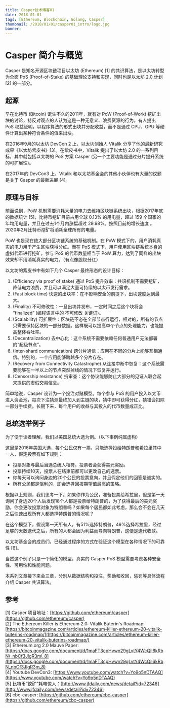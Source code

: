```yaml
---
title: Casper技术博客01
date: 2018-01-01
tags: [Ethereum, Blockchain, Golang, Casper]
thumbnail: /2018/01/01/casper01_intro/logo.jpg
banner: 
---
```

# Casper 简介与概览

Casper 是知名开源区块链项目以太坊 \(Ethereum\) \[1\] 的共识算法，是以太坊转型为全面 PoS \(Proof-of-Stake\) 的基础理论支持和实现，同时也是以太坊 2.0 计划 \[2\] 的一部分。

## 起源

早在比特币 \(Bitcoin\) 诞生不久的2011年，就有对 PoW \(Proof-of-Work\) 挖矿出块的讨论，持反对观点的人认为这是一种无意义、浪费资源的行为。有人提出 PoS 权益证明，以程序算法的形式出块并分配收益，而不是通过 CPU、GPU 等硬件计算出某种符合条件的值来出块。

在2016年9月的以太坊 DevCon 2 上，以太坊创始人 Vitalik 分享了他的最新研究成果《以太坊紫皮书》\[3\]。在紫皮书中，Vitalik 提出了以太坊 2.0 的一系列目标，其中就包括以太坊的 PoS 方案 Casper \(另一个主要功能是通过分片提升系统的可扩展性\)。

在2017年的 DevCon3 上，Vitalik 和以太坊基金会的其他小伙伴也有大量的议题是关于 Casper 的最新进展 \[4\]。

## 原理与目标

前面说到，PoW 机制需要消耗大量的电力去维持区块链系统出块，根据2017年底的数据统计 \[5\]，比特币挖矿目前占用全球 0.13% 的用电量，超过 159 个国家的年均用电量，并且在过去1个月内涨幅超过 29.98%。按照目前的增长速度 。2020年2月比特币挖矿将消耗全球所有的电量。

PoW 也是现在绝大部分区块链系统的基础机制。在 PoW 模式下的，用户消耗真实的电力用于产生区块获得分红。而在 PoS 模式下，用户使用区块链系统本身的虚拟代币进行挖矿，参与 PoS 的代币数量相当于 PoW 算力，达到了同样的出块效果却不用消耗真实的电力。（有点像股权分红）

以太坊的紫皮书中有如下几个 Casper 最终形态的设计目标：

1. \(Efficiency via proof of stake\) 通过 PoS 提升效率：共识机制不需要挖矿，降低电力浪费，并且可以满足大量可持续的以太币发行需求。
2. \(Fast block time\) 快速的出块率：在不影响安全的前提下，出块速度达到最大。
3. \(Finality\) 不可修改性：一旦出块并发布，一定时间之后这个块将会 “finalized” \(编程语言中的 不可修改 关键词\)。
4. \(Scalability\) 可扩展性：区块链不必在全部节点行运行，相对的，所有的节点只需要保持区块的一部分数据。这样既可以提高单个节点的处理能力，也能提高整体吞吐率。
5. \(Decentralization\) 去中心化：这个系统不需要依赖任何普通用户无法部署的“超级节点”。
6. \(Inter-shard communication\) 跨分片通信：应用在不同的分片上能够互相通信。特别的，一个应用能够跨越多个分片存在。
7. \(Recovery from Connectivity Catastrophe\) 从连接中断中恢复：这个系统需要能够在一半以上的节点突然掉线的情况下恢复并运行。
8. \(Censorship resistance\) 抗审查：这个协议能够防止大部分的见证人联合起来提供的虚假交易信息。

简单地说，Casper 设计为一个投注对赌模型。每个参与 PoS 的用户投入以太币进入资金池，每次下注猜测最终加入到主链的块，猜中即可获得分红，猜错会扣除一部分手续费。长期下来，每个用户的收益与其投入的代币数量成正比。

## 总统选举例子

为了便于读者理解，我们以美国总统大选为例。（以下事例纯属虚构）

这里是2016年美国大选，每个公民仅有一票，只能选择投给特朗普和希拉里其中一人，假定投票有如下规则：

* 投票对象与最后当选总统人相符，投票者会获得美元奖励。
* 投票持续10天，投票人在结束前都可以更改自己的选票。
* 你每天可以询问身边的20个公民的投票意向，并且假定他们的回答是诚实的。
* 所有公民都是驱利的，即会选择回报期望值最高的策略。

根据以上规则，我们思考一下。如果你作为公民，准备投票给希拉里，但是第一天询问了身边20个人后发现18个人都是投票给特朗普的，为了获得最后的美元奖励，你会更改投票对象为特朗普吗？如果每个居民都如此考虑，那么会不会在几天之后快速出现所有人都选择特朗普的情况呢？

在这个模型下，假设第一天所有人，有51%选择特朗普，49%选择希拉里，经过足够的天数迭代之后，所有的人都会因为利益而导向特朗普，这便是迭代收敛。

以太坊基金会的成员们，已经通过程序的方式在验证这个模型在各种情况下的可靠性 \[6\]。

当然这个例子只是一个简化的模型，真实的 Casper PoS 模型需要考虑各种安全性、可用性和性能问题。

本系列文章接下来会三章，分别从数据结构和投注，奖励和收回，惩罚等具体流程介绍 Casper 共识算法。

## 参考

\[1\] Casper 项目地址：[https://github.com/ethereum/casper](https://github.com/ethereum/casper)  
\[2\] The Ethereum Killer is Ethereum 2.0: Vitalik Buterin's Roadmap: [https://bitcoinmagazine.com/articles/ethereum-killer-ethereum-20-vitalik-buterins-roadmap/](https://bitcoinmagazine.com/articles/ethereum-killer-ethereum-20-vitalik-buterins-roadmap/)  
\[3\] Ethereum.org 2.0 Mauve Paper: [https://docs.google.com/document/d/1maFT3cpHvwn29gLvtY4WcQiI6kRbN\_nbCf3JlgR3m\_8](https://docs.google.com/document/d/1maFT3cpHvwn29gLvtY4WcQiI6kRbN_nbCf3JlgR3m_8)  
\[4\] Youtube DevCon3: [https://www.youtube.com/watch?v=Yo9o5nDTAAQ](https://www.youtube.com/watch?v=Yo9o5nDTAAQ)  
\[5\] 比特币“挖矿”耗电惊人：[http://www.jfdaily.com/news/detail?id=72346](http://www.jfdaily.com/news/detail?id=72346)  
\[6\] cbc-casper: [https://github.com/ethereum/cbc-casper](https://github.com/ethereum/cbc-casper)

